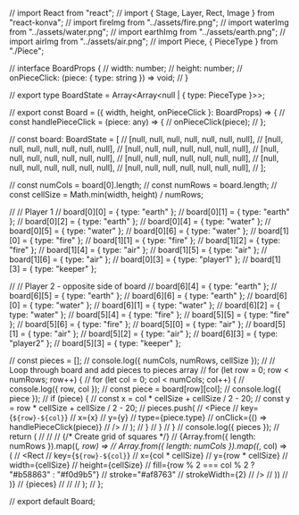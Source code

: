 // import React from "react";
// import { Stage, Layer, Rect, Image } from "react-konva";
// import fireImg from "../assets/fire.png";
// import waterImg from "../assets/water.png";
// import earthImg from "../assets/earth.png";
// import airImg from "../assets/air.png";
// import Piece, { PieceType } from "./Piece";

// interface BoardProps {
//   width: number;
//   height: number;
//   onPieceClick: (piece: { type: string }) => void;
// }

// export type BoardState = Array<Array<null | { type: PieceType }>>;

// export const Board = ({ width, height, onPieceClick }: BoardProps) => {
//   const handlePieceClick = (piece: any) => {
//     onPieceClick(piece);
//   };

//   const board: BoardState = [
//     [null, null, null, null, null, null, null],
//     [null, null, null, null, null, null, null],
//     [null, null, null, null, null, null, null],
//     [null, null, null, null, null, null, null],
//     [null, null, null, null, null, null, null],
//     [null, null, null, null, null, null, null],
//     [null, null, null, null, null, null, null],
//   ];

//   const numCols = board[0].length;
//   const numRows = board.length;
//   const cellSize = Math.min(width, height) / numRows;

//   // Player 1
//   board[0][0] = { type: "earth" };
//   board[0][1] = { type: "earth" };
//   board[0][2] = { type: "earth" };
//   board[0][4] = { type: "water" };
//   board[0][5] = { type: "water" };
//   board[0][6] = { type: "water" };
//   board[1][0] = { type: "fire" };
//   board[1][1] = { type: "fire" };
//   board[1][2] = { type: "fire" };
//   board[1][4] = { type: "air" };
//   board[1][5] = { type: "air" };
//   board[1][6] = { type: "air" };
//   board[0][3] = { type: "player1" };
//   board[1][3] = { type: "keeper" };

//   // Player 2 - opposite side of board
//   board[6][4] = { type: "earth" };
//   board[6][5] = { type: "earth" };
//   board[6][6] = { type: "earth" };
//   board[6][0] = { type: "water" };
//   board[6][1] = { type: "water" };
//   board[6][2] = { type: "water" };
//   board[5][4] = { type: "fire" };
//   board[5][5] = { type: "fire" };
//   board[5][6] = { type: "fire" };
//   board[5][0] = { type: "air" };
//   board[5][1] = { type: "air" };
//   board[5][2] = { type: "air" };
//   board[6][3] = { type: "player2" };
//   board[5][3] = { type: "keeper" };

//   const pieces = [];
//   console.log({ numCols, numRows, cellSize });
//   // Loop through board and add pieces to pieces array
//   for (let row = 0; row < numRows; row++) {
//     for (let col = 0; col < numCols; col++) {
//       console.log({ row, col });
//       const piece = board[row][col];
//       console.log({ piece });
//       if (piece) {
//         const x = col * cellSize + cellSize / 2 - 20;
//         const y = row * cellSize + cellSize / 2 - 20;
//         pieces.push(
//           <Piece
//             key={`${row}-${col}`}
//             x={x}
//             y={y}
//             type={piece.type}
//             onClick={() => handlePieceClick(piece)}
//           />
//         );
//       }
//     }
//   }
//   console.log({ pieces });
//   return (
//     <Stage width={width} height={height}>
//       <Layer>
//         {/* Create grid of squares */}
//         {Array.from({ length: numRows }).map((_, row) =>
//           Array.from({ length: numCols }).map((_, col) => (
//             <Rect
//               key={`${row}-${col}`}
//               x={col * cellSize}
//               y={row * cellSize}
//               width={cellSize}
//               height={cellSize}
//               fill={row % 2 === col % 2 ? "#b58863" : "#f0d9b5"}
//               stroke="#af8763"
//               strokeWidth={2}
//             />
//           ))
//         )}
//         {pieces}
//       </Layer>
//     </Stage>
//   );
// };

// export default Board;
